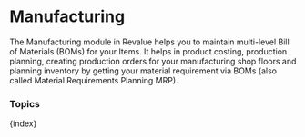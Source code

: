 # Manufacturing

The Manufacturing module in Revalue helps you to maintain multi-level Bill of
Materials (BOMs) for your Items. 
It helps in product costing, production planning, creating production orders for your manufacturing shop floors and 
planning inventory by getting your material requirement via BOMs (also called Material Requirements Planning MRP).

### Topics

{index}
